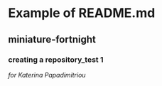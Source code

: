 # Example of README.md
## miniature-fortnight
### creating a repository_test 1
*for Katerina Papadimitriou*
